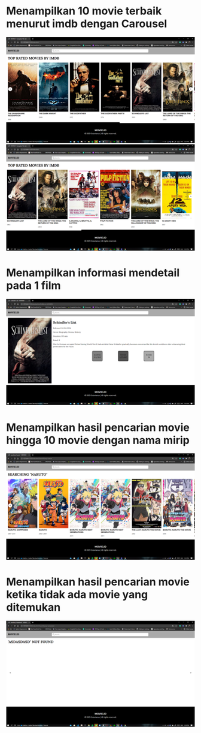 # Menampilkan 10 movie terbaik menurut imdb dengan Carousel

![](images/carousel1.png)
![](images/carousel2.png)

# Menampilkan informasi mendetail pada 1 film

![](images/detailedmovie.png)

# Menampilkan hasil pencarian movie hingga 10 movie dengan nama mirip

![](images/searchmovie.png)

# Menampilkan hasil pencarian movie ketika tidak ada movie yang ditemukan

![](images/movienotfound.png)
